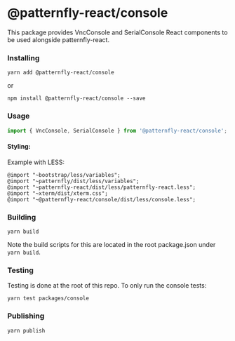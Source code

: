 # @patternfly-react/console

This package provides VncConsole and SerialConsole React components to be used alongside patternfly-react.

### Installing

```
yarn add @patternfly-react/console
```

or

```
npm install @patternfly-react/console --save
```

### Usage

```javascript
import { VncConsole, SerialConsole } from '@patternfly-react/console';
```

#### Styling:

Example with LESS:

```
@import "~bootstrap/less/variables";
@import "~patternfly/dist/less/variables";
@import "~patternfly-react/dist/less/patternfly-react.less";
@import "~xterm/dist/xterm.css";
@import "~@patternfly-react/console/dist/less/console.less";
```

### Building

```
yarn build
```

Note the build scripts for this are located in the root package.json under `yarn build`.

### Testing

Testing is done at the root of this repo. To only run the console tests:

```
yarn test packages/console
```

### Publishing

```
yarn publish
```

